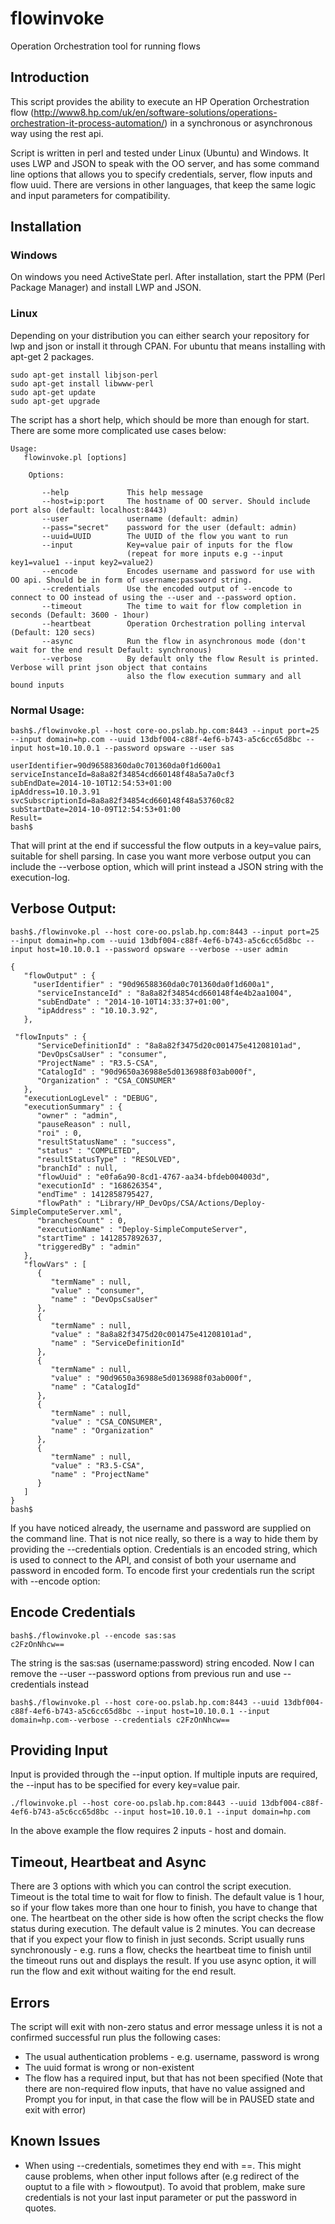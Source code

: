 # flowinvoke
Operation Orchestration tool for running flows 
## Introduction
 
This script provides the ability to execute an HP Operation Orchestration flow
(http://www8.hp.com/uk/en/software-solutions/operations-orchestration-it-process-automation/) in a synchronous or asynchronous way using the rest api.
 
Script is written in perl and tested under Linux (Ubuntu) and Windows. It uses LWP and JSON to speak with the OO server, and has some command line options that allows you to specify credentials, server, flow inputs and flow uuid. There are versions in other languages, that keep the same logic and input parameters for compatibility.
 
## Installation
 
### Windows
 
On windows you need ActiveState perl. After installation, start the PPM (Perl Package Manager) and install LWP and JSON.
 
### Linux
 
Depending on your distribution you can either search your repository for lwp and json or install it through CPAN. For ubuntu that means installing with apt-get 2 packages.

```
sudo apt-get install libjson-perl
sudo apt-get install libwww-perl
sudo apt-get update
sudo apt-get upgrade
 ```

The script has a short help, which should be more than enough for start. There are some more complicated use cases below:
 ```
Usage:
    flowinvoke.pl [options]

     Options:

        --help             This help message
        --host=ip:port     The hostname of OO server. Should include port also (default: localhost:8443)
        --user             username (default: admin)
        --pass="secret"    password for the user (default: admin)
        --uuid=UUID        The UUID of the flow you want to run
        --input            Key=value pair of inputs for the flow
                           (repeat for more inputs e.g --input key1=value1 --input key2=value2)
        --encode           Encodes username and password for use with OO api. Should be in form of username:password string.
        --credentials      Use the encoded output of --encode to connect to OO instead of using the --user and --password option.
        --timeout          The time to wait for flow completion in seconds (Default: 3600 - 1hour)
        --heartbeat        Operation Orchestration polling interval (Default: 120 secs)
        --async            Run the flow in asynchronous mode (don't wait for the end result Default: synchronous)
        --verbose          By default only the flow Result is printed. Verbose will print json object that contains
                           also the flow execution summary and all bound inputs
```

### Normal Usage:

```
bash$./flowinvoke.pl --host core-oo.pslab.hp.com:8443 --input port=25 --input domain=hp.com --uuid 13dbf004-c88f-4ef6-b743-a5c6cc65d8bc --input host=10.10.0.1 --password opsware --user sas 

userIdentifier=90d96588360da0c701360da0f1d600a1
serviceInstanceId=8a8a82f34854cd660148f48a5a7a0cf3
subEndDate=2014-10-10T12:54:53+01:00
ipAddress=10.10.3.91
svcSubscriptionId=8a8a82f34854cd660148f48a53760c82
subStartDate=2014-10-09T12:54:53+01:00
Result=
bash$
 ```

That will print at the end if successful the flow outputs in a key=value pairs, suitable for shell parsing. In case you want more verbose output you can include the --verbose option, which will print instead a JSON string with the execution-log.
 
## Verbose Output:

```
bash$./flowinvoke.pl --host core-oo.pslab.hp.com:8443 --input port=25 --input domain=hp.com --uuid 13dbf004-c88f-4ef6-b743-a5c6cc65d8bc --input host=10.10.0.1 --password opsware --verbose --user admin

{
   "flowOutput" : {
     "userIdentifier" : "90d96588360da0c701360da0f1d600a1",
      "serviceInstanceId" : "8a8a82f34854cd660148f4e4b2aa1004",
      "subEndDate" : "2014-10-10T14:33:37+01:00",
      "ipAddress" : "10.10.3.92",
   },
 
 "flowInputs" : {
      "ServiceDefinitionId" : "8a8a82f3475d20c001475e41208101ad",
      "DevOpsCsaUser" : "consumer",
      "ProjectName" : "R3.5-CSA",
      "CatalogId" : "90d9650a36988e5d0136988f03ab000f",
      "Organization" : "CSA_CONSUMER"
   },
   "executionLogLevel" : "DEBUG",
   "executionSummary" : {
      "owner" : "admin",
      "pauseReason" : null,
      "roi" : 0,
      "resultStatusName" : "success",
      "status" : "COMPLETED",
      "resultStatusType" : "RESOLVED",
      "branchId" : null,
      "flowUuid" : "e0fa6a90-8cd1-4767-aa34-bfdeb004003d",
      "executionId" : "168626354",
      "endTime" : 1412858795427,
      "flowPath" : "Library/HP_DevOps/CSA/Actions/Deploy-SimpleComputeServer.xml",
      "branchesCount" : 0,
      "executionName" : "Deploy-SimpleComputeServer",
      "startTime" : 1412857892637,
      "triggeredBy" : "admin"
   },
   "flowVars" : [
      {
         "termName" : null,
         "value" : "consumer",
         "name" : "DevOpsCsaUser"
      },
      {
         "termName" : null,
         "value" : "8a8a82f3475d20c001475e41208101ad",
         "name" : "ServiceDefinitionId"
      },
      {
         "termName" : null,
         "value" : "90d9650a36988e5d0136988f03ab000f",
         "name" : "CatalogId"
      },
      {
         "termName" : null,
         "value" : "CSA_CONSUMER",
         "name" : "Organization"
      },
      {
         "termName" : null,
         "value" : "R3.5-CSA",
         "name" : "ProjectName"
      }
   ]
}
bash$
 ```

If you have noticed already, the username and password are supplied on the command line. That is not nice really, so there is a way to hide them by providing the --credentials option. Credentials is an encoded string, which is used to connect to the API, and consist of both your username and password in encoded form. To encode first your credentials run the script with --encode option:
 
## Encode Credentials

 ```
bash$./flowinvoke.pl --encode sas:sas
c2FzOnNhcw==
```

 
The string is the sas:sas (username:password) string encoded. Now I can remove the --user --password options from previous run and use --credentials instead
 
 ```
bash$./flowinvoke.pl --host core-oo.pslab.hp.com:8443 --uuid 13dbf004-c88f-4ef6-b743-a5c6cc65d8bc --input host=10.10.0.1 --input domain=hp.com--verbose --credentials c2FzOnNhcw==
```
 
## Providing Input
 
Input is provided through the --input option. If multiple inputs are required, the --input has to be specified for every key=value pair.
 
```
./flowinvoke.pl --host core-oo.pslab.hp.com:8443 --uuid 13dbf004-c88f-4ef6-b743-a5c6cc65d8bc --input host=10.10.0.1 --input domain=hp.com
```
 
In the above example the flow requires 2 inputs - host and domain.
 
## Timeout, Heartbeat and Async
 
There are 3 options with which you can control the script execution. Timeout is the total time to wait for flow to finish. The default value is 1 hour, so if your flow takes more than one hour to finish, you have to change that one.
The heartbeat on the other side is how often the script checks the flow status during execution. The default value is 2 minutes. You can decrease that if you expect your flow to finish in just seconds.
Script usually runs synchronously - e.g. runs a flow, checks the heartbeat time to finish until the timeout runs out and displays the result. If you use async option, it will run the flow and exit without waiting for the end result.

## Errors
The script will exit with non-zero status and error message unless it is not a confirmed successful run plus the following cases:
 
- The usual authentication problems - e.g. username, password is wrong
- The uuid format is wrong or non-existent
- The flow has a required input, but that has not been specified (Note that there are non-required flow inputs, that have no value assigned and Prompt you for input, in that case the flow will be in PAUSED state and exit with error)
 

## Known Issues
 
- When using --credentials, sometimes they end with ==. This might cause problems, when other input follows after (e.g redirect of the ouptut to a file with > flowoutput). To avoid that problem, make sure credentials is not your last input parameter or put the password in quotes.
